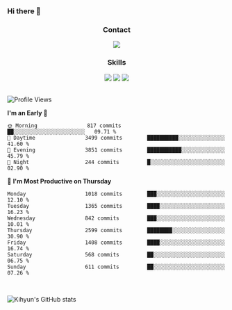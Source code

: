 ### Hi there 👋

<!--
**Key5771/Key5771** is a ✨ _special_ ✨ repository because its `README.md` (this file) appears on your GitHub profile.

Here are some ideas to get you started:

- 🔭 I’m currently working on ...
- 🌱 I’m currently learning ...
- 👯 I’m looking to collaborate on ...
- 🤔 I’m looking for help with ...
- 💬 Ask me about ...
- 📫 How to reach me: ...
- 😄 Pronouns: ...
- ⚡ Fun fact: ...
-->

<h3 align="center">Contact</h3>
<div align="center">
  <a href="mailto:ksj57715@gmail.com"><img src="https://img.shields.io/badge/Gmail-D14836?style=for-the-badge&logo=gmail&logoColor=white"/></a>
</div>

<h3 align="center">Skills</h3>
<div align="center">
  <img src="https://img.shields.io/badge/iOS-000000?style=for-the-badge&logo=ios&logoColor=white"/>
  <img src="https://img.shields.io/badge/Swift-FA7343?style=for-the-badge&logo=swift&logoColor=white"/>
  <img src="https://img.shields.io/badge/Xcode-007ACC?style=for-the-badge&logo=Xcode&logoColor=white"/>
</div>

<br>

<!--START_SECTION:waka-->
![Profile Views](http://img.shields.io/badge/Profile%20Views-4-blue)

**I'm an Early 🐤** 

```text
🌞 Morning                817 commits         ██░░░░░░░░░░░░░░░░░░░░░░░   09.71 % 
🌆 Daytime                3499 commits        ██████████░░░░░░░░░░░░░░░   41.60 % 
🌃 Evening                3851 commits        ███████████░░░░░░░░░░░░░░   45.79 % 
🌙 Night                  244 commits         █░░░░░░░░░░░░░░░░░░░░░░░░   02.90 % 
```
📅 **I'm Most Productive on Thursday** 

```text
Monday                   1018 commits        ███░░░░░░░░░░░░░░░░░░░░░░   12.10 % 
Tuesday                  1365 commits        ████░░░░░░░░░░░░░░░░░░░░░   16.23 % 
Wednesday                842 commits         ███░░░░░░░░░░░░░░░░░░░░░░   10.01 % 
Thursday                 2599 commits        ████████░░░░░░░░░░░░░░░░░   30.90 % 
Friday                   1408 commits        ████░░░░░░░░░░░░░░░░░░░░░   16.74 % 
Saturday                 568 commits         ██░░░░░░░░░░░░░░░░░░░░░░░   06.75 % 
Sunday                   611 commits         ██░░░░░░░░░░░░░░░░░░░░░░░   07.26 % 
```



<!--END_SECTION:waka-->

<br>


![Kihyun's GitHub stats](https://github-readme-stats.vercel.app/api?username=key5771&show_icons=true&theme=radical)
